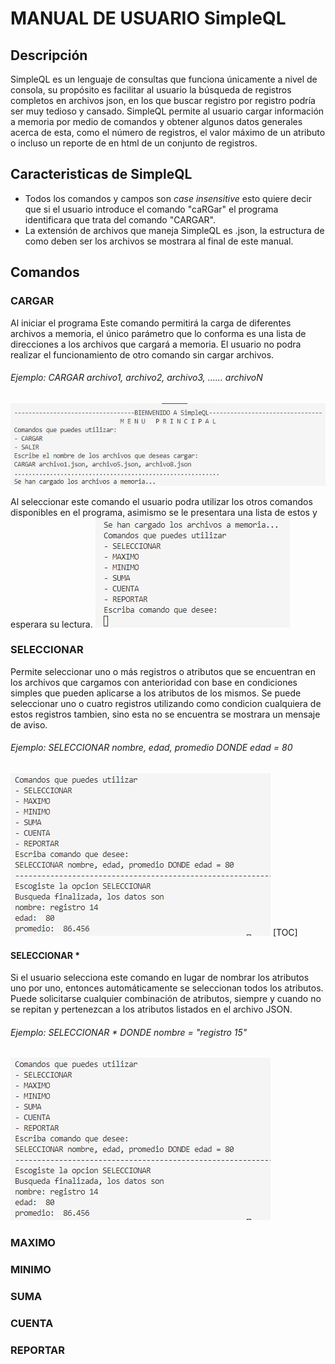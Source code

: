 # MANUAL DE USUARIO SimpleQL
## Descripción
SimpleQL es un lenguaje de consultas que funciona únicamente a nivel de consola, su propósito es facilitar al usuario la búsqueda de registros completos en archivos json, en los que buscar registro por registro podría ser muy tedioso y cansado. SimpleQL permite al usuario cargar información a memoria por medio de comandos y obtener algunos datos generales acerca de esta, como el número de registros, el valor máximo de un atributo o incluso un reporte de en html de un conjunto de registros. 

## Caracteristicas de SimpleQL
- Todos los comandos y campos son *case insensitive* esto quiere decir que si el usuario introduce el comando "caRGar" el programa identificara que trata del comando "CARGAR".
- La extensión de archivos que maneja SimpleQL es .json, la estructura de como deben ser los archivos se mostrara al final de este manual. 

## Comandos
### **CARGAR**
Al iniciar el programa Este comando permitirá la carga de diferentes archivos a memoria, el único parámetro que lo conforma es una lista de direcciones a los archivos que cargará a memoria. El usuario no podra realizar el funcionamiento de otro comando sin cargar archivos. 
###### Ejemplo: CARGAR archivo1, archivo2, archivo3, …… archivoN
![](image/cargar_.jpg)

Al seleccionar este comando el usuario podra utilizar los otros comandos disponibles en el programa, asimismo se le presentara una lista de estos y esperara su lectura. 
![](image/menu_cargar.jpg)

### **SELECCIONAR**
Permite seleccionar uno o más registros o atributos que se encuentran en los archivos que cargamos con anterioridad con base en condiciones simples que pueden aplicarse a los atributos de los mismos. Se puede seleccionar uno o cuatro registros utilizando como condicion cualquiera de estos registros tambien, sino esta no se encuentra se mostrara un mensaje de aviso. 
###### Ejemplo: SELECCIONAR nombre, edad, promedio DONDE edad = 80
![](image/select.jpg)
[TOC]
#### SELECCIONAR *
Si el usuario selecciona este comando en lugar de nombrar los atributos uno por uno, entonces automáticamente se seleccionan todos los atributos. Puede solicitarse cualquier
combinación de atributos, siempre y cuando no se repitan y pertenezcan a los atributos listados en el archivo JSON.
###### Ejemplo: SELECCIONAR * DONDE nombre = "registro 15"
![](image/select.jpg)

### **MAXIMO**
### **MINIMO**
### **SUMA**
### **CUENTA**
### **REPORTAR**

